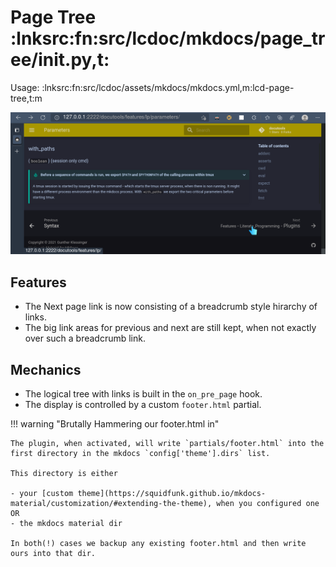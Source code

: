 # Page Tree :lnksrc:fn:src/lcdoc/mkdocs/page_tree/__init__.py,t:

Usage: :lnksrc:fn:src/lcdoc/assets/mkdocs/mkdocs.yml,m:lcd-page-tree,t:m

[![./img/ex.png](./img/ex.png)](./img/ex.png)


## Features

- The Next page link is now consisting of a breadcrumb style hirarchy of links.
- The big link areas for previous and next are still kept, when not exactly over such a breadcrumb link.


## Mechanics

- The logical tree with links is built in the `on_pre_page` hook.
- The display is controlled by a custom `footer.html` partial.

!!! warning "Brutally Hammering our footer.html in"

    The plugin, when activated, will write `partials/footer.html` into the first directory in the mkdocs `config['theme'].dirs` list.

    This directory is either

    - your [custom theme](https://squidfunk.github.io/mkdocs-material/customization/#extending-the-theme), when you configured one OR
    - the mkdocs material dir

    In both(!) cases we backup any existing footer.html and then write ours into that dir.

